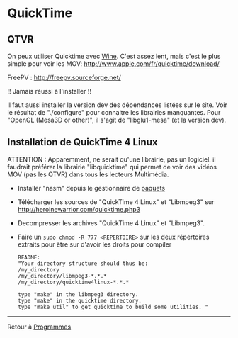 # QuickTime

## QTVR

On peux utiliser Quicktime avec [Wine](Wine "wikilink"). C'est assez
lent, mais c'est le plus simple pour voir les MOV:
<http://www.apple.com/fr/quicktime/download/>

FreePV : <http://freepv.sourceforge.net/>

!! Jamais réussi à l'installer !!

Il faut aussi installer la version dev des dépendances listées sur le
site. Voir le résultat de "./configure" pour connaitre les librairies
manquantes. Pour "OpenGL (Mesa3D or other)", il s'agit de "libglu1-mesa"
(et la version dev).

## Installation de QuickTime 4 Linux

ATTENTION : Apparemment, ne serait qu'une librairie, pas un logiciel. il
faudrait préférer la librairie "libquicktime" qui permet de voir des
vidéos MOV (pas les QTVR) dans tous les lecteurs Multimédia.

- Installer "nasm" depuis le gestionnaire de
  [paquets](Paquet "wikilink")
- Télécharger les sources de "QuickTime 4 Linux" et "Libmpeg3" sur
  <http://heroinewarrior.com/quicktime.php3>
- Decompresser les archives "QuickTime 4 Linux" et "Libmpeg3".
- Faire un `sudo chmod -R 777 <REPERTOIRE>` sur les deux répertoires
  extraits pour être sur d'avoir les droits pour compiler

      README:
      "Your directory structure should thus be:
      /my_directory
      /my_directory/libmpeg3-*.*.*
      /my_directory/quicktime4linux-*.*.*

      type "make" in the libmpeg3 directory.
      type "make" in the quicktime directory.
      type "make util" to get quicktime to build some utilities. "

------------------------------------------------------------------------

Retour à [Programmes](Programmes "wikilink")
